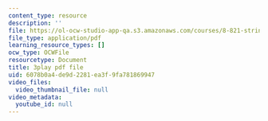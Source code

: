 ```yaml
---
content_type: resource
description: ''
file: https://ol-ocw-studio-app-qa.s3.amazonaws.com/courses/8-821-string-theory-and-holographic-duality-fall-2014/6078b0a4de9d2281ea3f9fa781869947_oXsC9bjMJA4.pdf
file_type: application/pdf
learning_resource_types: []
ocw_type: OCWFile
resourcetype: Document
title: 3play pdf file
uid: 6078b0a4-de9d-2281-ea3f-9fa781869947
video_files:
  video_thumbnail_file: null
video_metadata:
  youtube_id: null
---
```

